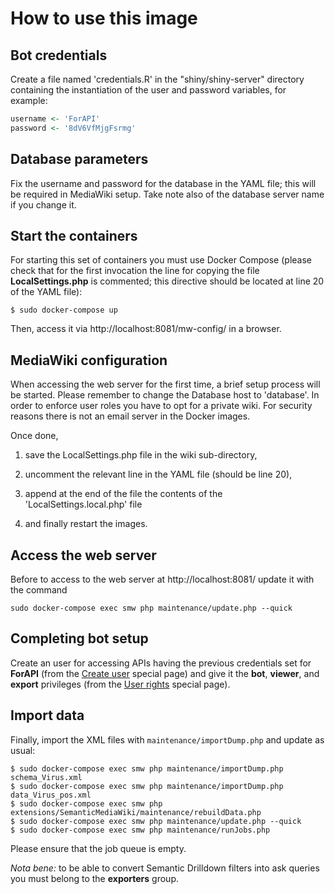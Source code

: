 # How to use this image

## Bot credentials

Create a file named 'credentials.R' in the "shiny/shiny-server" directory containing the instantiation of the user and password variables, for example:

```R
username <- 'ForAPI'
password <- '8dV6VfMjgFsrmg'
```


## Database parameters

Fix the username and password for the database in the YAML file; this will be required in MediaWiki setup. Take note also of the database server name if you change it.


## Start the containers

For starting this set of containers you must use Docker Compose (please check that for the first invocation the line for copying the file **LocalSettings.php** is commented; this directive should be located at line 20 of the YAML file):

```shell
$ sudo docker-compose up
```

Then, access it via http://localhost:8081/mw-config/ in a browser.


## MediaWiki configuration

When accessing the web server for the first time, a brief setup process will be started. Please remember to change the Database host to 'database'. In order to enforce user roles you have to opt for a private wiki. For security reasons there is not an email server in the Docker images.

Once done,

1. save the LocalSettings.php file in the wiki sub-directory,

2. uncomment the relevant line in the YAML file (should be line 20),

3. append at the end of the file the contents of the 'LocalSettings.local.php' file

4. and finally restart the images.


## Access the web server

Before to access to the web server at http://localhost:8081/ update it with the command

```shell
sudo docker-compose exec smw php maintenance/update.php --quick
```


## Completing bot setup

Create an user for accessing APIs having the previous credentials set for **ForAPI** (from the [Create user](http://localhost:8081/index.php/Special:CreateAccount) special page) and give it the **bot**, **viewer**, and **export** privileges (from the [User rights](http://localhost:8081/index.php/Special:UserRights) special page).



## Import data

Finally, import the XML files with `maintenance/importDump.php` and update as usual:

```shell
$ sudo docker-compose exec smw php maintenance/importDump.php schema_Virus.xml
$ sudo docker-compose exec smw php maintenance/importDump.php data_Virus_pos.xml
$ sudo docker-compose exec smw php extensions/SemanticMediaWiki/maintenance/rebuildData.php
$ sudo docker-compose exec smw php maintenance/update.php --quick
$ sudo docker-compose exec smw php maintenance/runJobs.php
```

Please ensure that the job queue is empty.

*Nota bene:*  to be able to convert Semantic Drilldown filters into ask queries you must belong to the **exporters** group.
